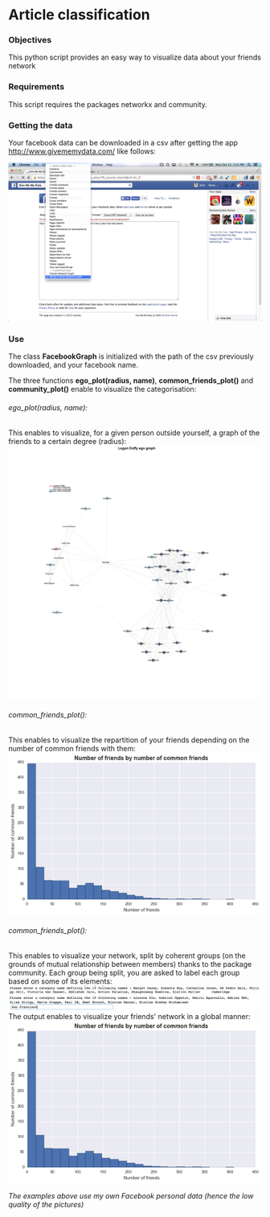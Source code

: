 # Article classification

### Objectives

This python script provides an easy way to visualize data about your friends network

### Requirements

This script requires the packages networkx and community.

### Getting the data

Your facebook data can be downloaded in a csv after getting the app http://www.givememydata.com/ like follows:

![alt text](https://github.com/charlesdurand/facebook_data/blob/master/images/facebook_instructions.png)

### Use

The class **FacebookGraph** is initialized with the path of the csv previously downloaded, and your facebook name.

The three functions **ego_plot(radius, name)**, **common_friends_plot()** and **community_plot()** enable to visualize the categorisation:

###### ego_plot(radius, name):
This enables to visualize, for a given person outside yourself, a graph of the friends to a certain degree (radius):
![alt text](https://github.com/charlesdurand/facebook_data/blob/master/images/ego_graph.png)

###### common_friends_plot():
This enables to visualize the repartition of your friends depending on the number of common friends with them:
![alt text](https://github.com/charlesdurand/facebook_data/blob/master/images/number_of_common_friends_of_friends.png)

###### common_friends_plot():
This enables to visualize your network, split by coherent groups (on the grounds of mutual relationship between members) thanks to the  package community.
Each group being split, you are asked to label each group based on some of its elements:
![alt text](https://github.com/charlesdurand/facebook_data/blob/master/images/input.png)
The output enables to visualize your friends' network in a global manner:
![alt text](https://github.com/charlesdurand/facebook_data/blob/master/images/number_of_common_friends_of_friends.png)

*The examples above use my own Facebook personal data (hence the low quality of the pictures)*